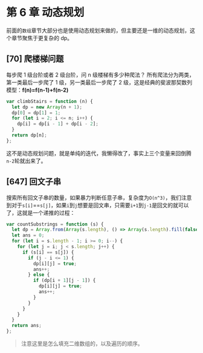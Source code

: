 # 第 6 章 动态规划

前面的`数组`章节大部分也是使用动态规划来做的，但主要还是一维的动态规划，这个章节聚焦于更复杂的 dp。

## [70] 爬楼梯问题

每步爬 1 级台阶或者 2 级台阶，问 n 级楼梯有多少种爬法？
所有爬法分为两类，第一类最后一步爬了 1 级，另一类最后一步爬了 2 级，这是经典的斐波那契数列模型：**f(n)=f(n-1)+f(n-2)**

```js
var climbStairs = function (n) {
  let dp = new Array(n + 1);
  dp[0] = dp[1] = 1;
  for (let i = 2; i <= n; i++) {
    dp[i] = dp[i - 1] + dp[i - 2];
  }
  return dp[n];
};
```

这不是动态规划问题，就是单纯的迭代，我懒得改了，事实上三个变量来回倒腾`n-2`轮就出来了。

## [647] 回文子串

搜索所有回文子串的数量，如果暴力判断任意子串，复杂度为`O(n^3)`，我们注意到对于`s[i]`==`s[j]`，如果`i`到`j`想要是回文串，只需要`i+1`到`j-1`是回文的就可以了，这就是一个递推的过程：

```js
var countSubstrings = function (s) {
  let dp = Array.from(Array(s.length), () => Array(s.length).fill(false));
  let ans = 0;
  for (let i = s.length - 1; i >= 0; i--) {
    for (let j = i; j < s.length; j++) {
      if (s[i] == s[j]) {
        if (j - i <= 1) {
          dp[i][j] = true;
          ans++;
        } else {
          if (dp[i + 1][j - 1]) {
            dp[i][j] = true;
            ans++;
          }
        }
      }
    }
  }
  return ans;
};
```

> 注意这里是怎么填充二维数组的，以及遍历的顺序。


